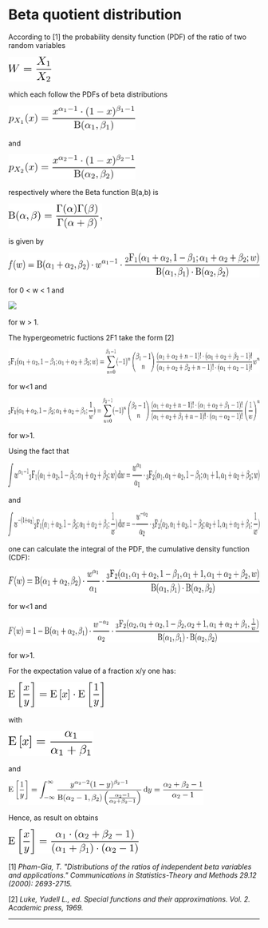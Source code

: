 # Beta quotient distribution

According to [1] the probability density function (PDF) of the ratio of two random variables

<img src="images/w.png" height="50">

which each follow the PDFs of beta distributions

<img src="images/p1.png" height="50">

and

<img src="images/p2.png" height="50">

respectively where the Beta function B(a,b) is

<img src="images/B.png" height="50">

is given by

<img src="images/f_l1.png" height="50">

for 0 < w < 1 and

<img src="iamges/f_g1.png" height="50">

for w > 1.

The hypergeometric fuctions 2F1 take the form [2]

<img src="images/2F1_l1.png" height="50">

for w<1 and

<img src="images/2F1_g1.png" height="50">

for w>1.

Using the fact that

<img src="images/int_1.png" height="50">

and

<img src="images/int_2.png" height="50">

one can calculate the integral of the PDF, the cumulative density function (CDF):

<img src="images/F_l1.png" height="50">

for w<1 and 

<img src="images/F_g1.png" height="50">

for w>1.

For the expectation value of a fraction x/y one has:

<img src="images/E_frac.png" height="50">

with

<img src="images/E_x.png" height="50">

and

<img src="images/E_yinv.png" height="50">

Hence, as result on obtains

<img src="images/E_complete.png" height="50">







[1] _Pham-Gia, T. "Distributions of the ratios of independent beta variables and applications." Communications in Statistics-Theory and Methods 29.12 (2000): 2693-2715._

[2] _Luke, Yudell L., ed. Special functions and their approximations. Vol. 2. Academic press, 1969._

---